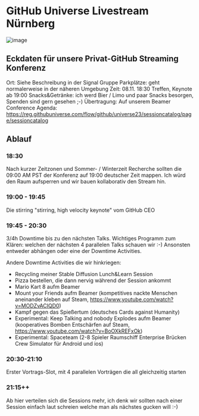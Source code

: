 # GitHub Universe Livestream Nürnberg

![image](https://github.com/codingkrabbe/wir-haben-eine-konferenz-zu-hause/assets/34913588/4215f348-18a4-49cb-a550-0b2f046db218)

## Eckdaten für unsere Privat-GitHub Streaming Konferenz

Ort: Siehe Beschreibung in der Signal Gruppe
Parkplätze: geht normalerweise in der näheren Umgebung
Zeit: 08.11. 18:30 Treffen, Keynote ab 19:00
Snacks&Getränke: ich werd Bier / Limo und paar Snacks besorgen, Spenden sind gern gesehen ;-)
Übertragung: Auf unserem Beamer
Conference Agenda: https://reg.githubuniverse.com/flow/github/universe23/sessioncatalog/page/sessioncatalog

## Ablauf

### 18:30 
Nach kurzer Zeitzonen und Sommer- / Winterzeit Recherche sollten die 09:00 AM PST der Konferenz auf 19:00 deutscher Zeit mappen.
Ich würd den Raum aufsperren und wir bauen kollaborativ den Stream hin.

### 19:00 - 19:45

Die stirring "stirring, high velocity keynote" vom GitHub CEO

### 19:45 - 20:30

3/4h Downtime bis zu den nächsten Talks. 
Wichtiges Programm zum Klären: welchen der nächsten 4 parallelen Talks schauen wir :-)
Ansonsten entweder abhängen oder eine der Downtime Activities.

Andere Downtime Activities die wir hinkriegen:
- Recycling meiner Stable Diffusion Lunch&Learn Session
- Pizza bestellen, die dann nervig während der Session ankommt
- Mario Kart 8 aufm Beamer
- Mount your Friends aufm Beamer (kompetitives nackte Menschen aneinander kleben auf Steam, https://www.youtube.com/watch?v=MODZvACIQD0)
- Kampf gegen das Spießertum (deutsches Cards against Humanity)
- Experimental: Keep Talking and nobody Explodes aufm Beamer (kooperatives Bomben Entschärfen auf Steam, https://www.youtube.com/watch?v=BoOXkREFxOk)
- Experimental: Spaceteam (2-8 Spieler Raumschiff Enterprise Brücken Crew Simulator für Android und ios)

### 20:30-21:10

Erster Vortrags-Slot, mit 4 parallelen Vorträgen die all gleichzeitig starten

### 21:15++

Ab hier verteilen sich die Sessions mehr, ich denk wir sollten nach einer Session einfach laut schreien welche man als nächstes gucken will :-)
